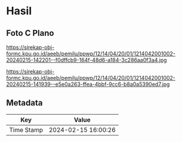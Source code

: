 # Hasil

## Foto C Plano

https://sirekap-obj-formc.kpu.go.id/aeeb/pemilu/ppwp/12/14/04/20/01/1214042001002-20240215-142201--f0dffcb9-164f-48d6-a184-3c286aa0f3a4.jpg

https://sirekap-obj-formc.kpu.go.id/aeeb/pemilu/ppwp/12/14/04/20/01/1214042001002-20240215-141939--e5e0a263-ffea-4bbf-9cc6-b8a0a5390ed7.jpg


## Metadata

| Key        | Value               |
| ---------- | ------------------- |
| Time Stamp | 2024-02-15 16:00:26 |



